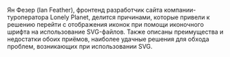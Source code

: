Ян Фезер (Ian Feather), фронтенд разработчик сайта компании-туроператора 
Lonely Planet, делится причинами, которые привели к решению перейти с 
отображения иконок при помощи иконочного шрифта на использование SVG-файлов. 
Также описаны преимущества и недостатки обоих приёмов, наиболее удачные решения 
для обхода проблем, возникающих при использовании SVG.
